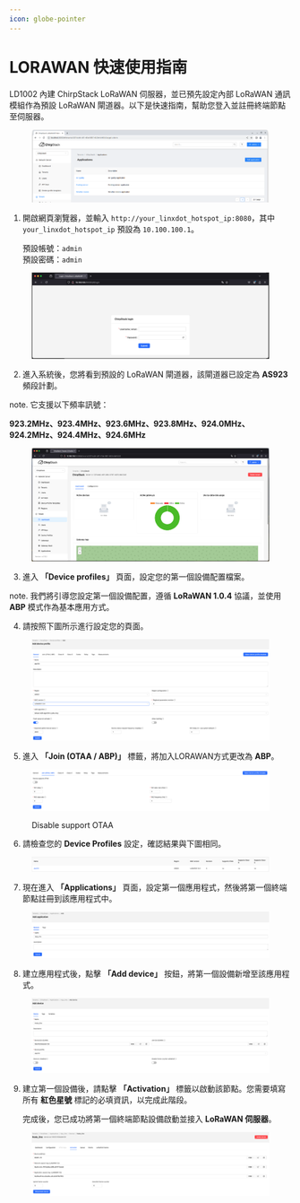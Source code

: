 ```yaml
---
icon: globe-pointer
---
```


# LORAWAN 快速使用指南

LD1002 內建 ChirpStack LoRaWAN 伺服器，並已預先設定內部 LoRaWAN 通訊模組作為預設 LoRaWAN 閘道器。以下是快速指南，幫助您登入並註冊終端節點至伺服器。

<figure><img src="../.gitbook/assets/截圖 2025-02-11 下午2.43.31.png" alt=""><figcaption></figcaption></figure>

1.  開啟網頁瀏覽器，並輸入 `http://your_linxdot_hotspot_ip:8080`，其中 `your_linxdot_hotspot_ip` 預設為 `10.100.100.1`。

    預設帳號：`admin`\
    預設密碼：`admin`

<figure><img src="../.gitbook/assets/截圖 2025-02-11 下午2.48.08.png" alt=""><figcaption></figcaption></figure>

2. 進入系統後，您將看到預設的 LoRaWAN 閘道器，該閘道器已設定為 **AS923** 頻段計劃。 &#x20;

note. 它支援以下頻率訊號：

**923.2MHz、923.4MHz、923.6MHz、923.8MHz、924.0MHz、924.2MHz、924.4MHz、924.6MHz**

<figure><img src="../.gitbook/assets/截圖 2025-02-11 下午2.52.00.png" alt=""><figcaption></figcaption></figure>

3. 進入 **「Device profiles」** 頁面，設定您的第一個設備配置檔案。

note. 我們將引導您設定第一個設備配置，遵循 **LoRaWAN 1.0.4** 協議，並使用 **ABP** 模式作為基本應用方式。

4. 請按照下圖所示進行設定您的頁面。

<figure><img src="../.gitbook/assets/截圖 2025-02-11 下午3.03.29.png" alt=""><figcaption></figcaption></figure>

5. 進入 **「Join (OTAA / ABP)」** 標籤，將加入LORAWAN方式更改為 **ABP**。

<figure><img src="../.gitbook/assets/截圖 2025-02-11 下午3.04.09.png" alt=""><figcaption><p>Disable support OTAA</p></figcaption></figure>

6. 請檢查您的 **Device Profiles** 設定，確認結果與下圖相同。

<figure><img src="../.gitbook/assets/截圖 2025-02-11 下午3.04.29.png" alt=""><figcaption></figcaption></figure>

7. 現在進入 **「Applications」** 頁面，設定第一個應用程式，然後將第一個終端節點註冊到該應用程式中。

<figure><img src="../.gitbook/assets/截圖 2025-02-11 下午3.16.02.png" alt=""><figcaption></figcaption></figure>

8. 建立應用程式後，點擊 **「Add device」** 按鈕，將第一個設備新增至該應用程式。

<figure><img src="../.gitbook/assets/截圖 2025-02-11 下午3.22.21.png" alt=""><figcaption></figcaption></figure>

9.  建立第一個設備後，請點擊 **「Activation」** 標籤以啟動該節點。您需要填寫所有 **紅色星號** 標記的必填資訊，以完成此階段。

    完成後，您已成功將第一個終端節點設備啟動並接入 **LoRaWAN 伺服器**。

<figure><img src="../.gitbook/assets/截圖 2025-02-11 下午3.23.15.png" alt=""><figcaption></figcaption></figure>
